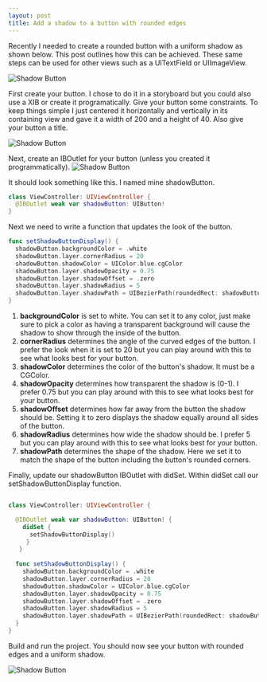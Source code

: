 ```yaml
---
layout: post
title: Add a shadow to a button with rounded edges
---
```


Recently I needed to create a rounded button with a uniform shadow as shown below. This post outlines how this can be achieved. These same steps can be used for other views such as a UITextField or UIImageView.

<img src="{{ site.baseurl }}/images/301717F3-57A7-472F-A5D7-0880C746BCA9.jpeg" alt="Shadow Button"/>

First create your button. I chose to do it in a storyboard but you could also use a XIB or create it programatically. Give your button some constraints. To keep things simple I just centered it horizontally and vertically in its containing view and gave it a width of 200 and a height of 40. Also give your button a title.

<img src="{{ site.baseurl }}/images/FC92941B-CE9B-40B6-96B8-E183C4BE74D9.jpeg.png" alt="Shadow Button"/>

Next, create an IBOutlet for your button (unless you created it programmatically).
<img src="{{ site.baseurl }}/images/5C309268-8569-4CE1-898C-A5B63FD402BE.png" alt="Shadow Button"/>

It should look something like this. I named mine shadowButton.

```swift
class ViewController: UIViewController {
  @IBOutlet weak var shadowButton: UIButton!
}
```

Next we need to write a function that updates the look of the button.

```swift
func setShadowButtonDisplay() {
  shadowButton.backgroundColor = .white
  shadowButton.layer.cornerRadius = 20
  shadowButton.shadowColor = UIColor.blue.cgColor
  shadowButton.layer.shadowOpacity = 0.75
  shadowButton.layer.shadowOffset = .zero
  shadowButton.layer.shadowRadius = 5
  shadowButton.layer.shadowPath = UIBezierPath(roundedRect: shadowButton.bounds, cornerRadius: shadowButton.layer.cornerRadius).cgPath
}
```

1. **backgroundColor** is set to white. You can set it to any color, just make sure to pick a color as having a transparent background will cause the shadow to show through the inside of the button.
2. **cornerRadius** determines the angle of the curved edges of the button. I prefer the look when it is set to 20 but you can play around with this to see what looks best for your button.
3. **shadowColor** determines the color of the button's shadow. It must be a CGColor.
4. **shadowOpacity** determines how transparent the shadow is (0-1). I prefer 0.75 but you can play around with this to see what looks best for your button.
5. **shadowOffset** determines how far away from the button the shadow should be. Setting it to zero displays the shadow equally around all sides of the button.
6. **shadowRadius** determines how wide the shadow should be. I prefer 5 but you can play around with this to see what looks best for your button.
7. **shadowPath** determines the shape of the shadow. Here we set it to match the shape of the button including the button's rounded corners.

Finally, update our shadowButton IBOutlet with didSet. Within didSet call our setShadowButtonDisplay function.

```swift

class ViewController: UIViewController {

  @IBOutlet weak var shadowButton: UIButton! {
    didSet {
      setShadowButtonDisplay()
     }
   }
   
  func setShadowButtonDisplay() {
    shadowButton.backgroundColor = .white
    shadowButton.layer.cornerRadius = 20
    shadowButton.shadowColor = UIColor.blue.cgColor
    shadowButton.layer.shadowOpacity = 0.75
    shadowButton.layer.shadowOffset = .zero
    shadowButton.layer.shadowRadius = 5
    shadowButton.layer.shadowPath = UIBezierPath(roundedRect: shadowButton.bounds, cornerRadius: shadowButton.layer.cornerRadius).cgPath
  }
}
```
Build and run the project. You should now see your button with rounded edges and a uniform shadow.

<img src="{{ site.baseurl }}/images/87B3DC07-40DA-4460-83D6-7F592E1B5DFF.png" alt="Shadow Button"/>
